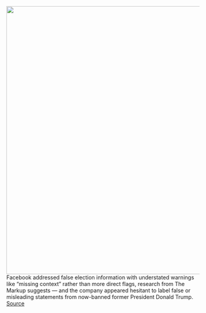 <img src='https://cdn.vox-cdn.com/thumbor/uoPZ_InHTIAoyYjd2mu6Pd_bq5I=/0x0:2040x1360/1200x800/filters:focal(857x517:1183x843)/cdn.vox-cdn.com/uploads/chorus_image/image/68825427/acastro_201106_1777_vote_0003.0.0.jpg' width='700px' /><br/>
Facebook addressed false election information with understated warnings like “missing context” rather than more direct flags, research from The Markup suggests — and the company appeared hesitant to label false or misleading statements from now-banned former President Donald Trump.
<a href='https://www.theverge.com/2021/2/16/22285553/facebook-the-markup-citizen-browser-data-election-labels-trump'> Source <a/>